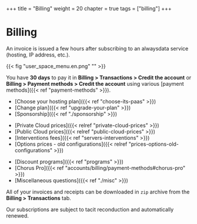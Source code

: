 +++
title = "Billing"
weight = 20
chapter = true
tags = ["billing"]
+++

# Billing

An invoice is issued a few hours after subscribing to an alwaysdata service (hosting, IP address, etc.).

{{< fig "user_space_menu.en.png" "" >}}

You have **30 days** to pay it in **Billing > Transactions > Credit the account** or **Billing > Payment methods > Credit the account** using various [payment methods]({{< ref "payment-methods" >}}).

- [Choose your hosting plan]({{< ref "choose-its-paas" >}})
- [Change plan]({{< ref "upgrade-your-plan" >}})
- [Sponsorship]({{< ref "./sponsorship" >}})
* [Private Cloud prices]({{< relref "private-cloud-prices" >}})
* [Public Cloud prices]({{< relref "public-cloud-prices" >}})
* [Interventions fees]({{< ref "servers-interventions" >}})
* [Options prices - old configurations]({{< relref "prices-options-old-configurations" >}})
- [Discount programs]({{< ref "programs" >}})
- [Chorus Pro]({{< ref "accounts/billing/payment-methods#chorus-pro" >}})
- [Miscellaneous questions]({{< ref "./misc" >}})

All of your invoices and receipts can be downloaded in `zip` archive from the **Billing > Transactions** tab.

Our subscriptions are subject to tacit reconduction and automatically renewed.
